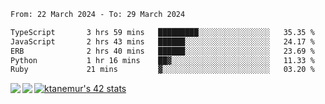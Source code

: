 <!--START_SECTION:waka-->

```txt
From: 22 March 2024 - To: 29 March 2024

TypeScript       3 hrs 59 mins   █████████░░░░░░░░░░░░░░░░   35.35 %
JavaScript       2 hrs 43 mins   ██████░░░░░░░░░░░░░░░░░░░   24.17 %
ERB              2 hrs 40 mins   ██████░░░░░░░░░░░░░░░░░░░   23.69 %
Python           1 hr 16 mins    ██▓░░░░░░░░░░░░░░░░░░░░░░   11.33 %
Ruby             21 mins         ▓░░░░░░░░░░░░░░░░░░░░░░░░   03.20 %
```

<!--END_SECTION:waka-->
<a href="https://github.com/anuraghazra/github-readme-stats">
  <img align="left" src="https://github-readme-stats.vercel.app/api?username=Tanesan&count_private=true&show_icons=true" />
<img align="left" src="https://github-readme-stats.vercel.app/api/top-langs/?username=Tanesan" />
</a>

[![ktanemur's 42 stats](https://badge42.vercel.app/api/v2/cl1wslf6s002109l771rng2w8/stats?cursusId=21&coalitionId=62)](https://github.com/JaeSeoKim/badge42)
